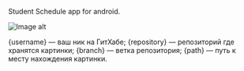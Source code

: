 Student Schedule app for android.

![Image alt](https://github.com/{DERVdice}/{Android_Schedule_App_v1}/raw/{Beta}/{https://github.com/DERVdice/Android_Schedule_App_v1/blob/master}/image.png)

{username} — ваш ник на ГитХабе;
{repository} — репозиторий где хранятся картинки;
{branch} — ветка репозитория;
{path} — путь к месту нахождения картинки.
